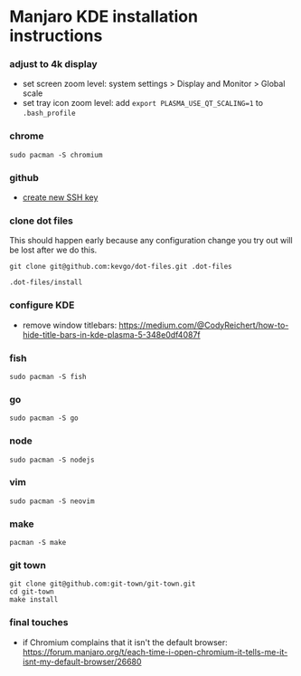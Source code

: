 # Manjaro KDE installation instructions

### adjust to 4k display

- set screen zoom level: system settings > Display and Monitor > Global scale
- set tray icon zoom level: add `export PLASMA_USE_QT_SCALING=1` to `.bash_profile`

### chrome

```
sudo pacman -S chromium
```

### github

- [create new SSH key](https://docs.github.com/en/free-pro-team@latest/github/authenticating-to-github/generating-a-new-ssh-key-and-adding-it-to-the-ssh-agent)

### clone dot files

This should happen early because any configuration change you try out will be lost after we do this.

```
git clone git@github.com:kevgo/dot-files.git .dot-files

.dot-files/install
```

### configure KDE

- remove window titlebars: https://medium.com/@CodyReichert/how-to-hide-title-bars-in-kde-plasma-5-348e0df4087f

### fish

```
sudo pacman -S fish
```

### go

```
sudo pacman -S go
```

### node

```
sudo pacman -S nodejs
```

### vim

```
sudo pacman -S neovim
```

### make

```
pacman -S make
```

### git town

```
git clone git@github.com:git-town/git-town.git
cd git-town
make install
```

### final touches

- if Chromium complains that it isn't the default browser: https://forum.manjaro.org/t/each-time-i-open-chromium-it-tells-me-it-isnt-my-default-browser/26680

